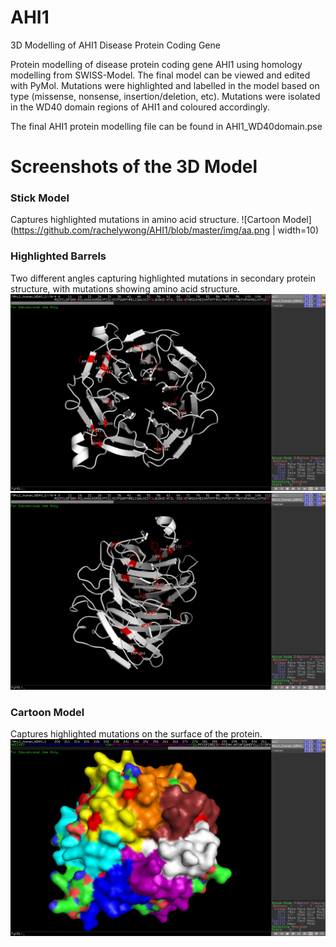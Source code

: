 # AHI1
3D Modelling of AHI1 Disease Protein Coding Gene

Protein modelling of disease protein coding gene AHI1 using homology modelling from SWISS-Model. The final model can be viewed and edited with PyMol. Mutations were highlighted and labelled in the model based on type (missense, nonsense, insertion/deletion, etc). Mutations were isolated in the WD40 domain regions of AHI1 and coloured accordingly.

The final AHI1 protein modelling file can be found in AHI1_WD40domain.pse

# Screenshots of the 3D Model

### Stick Model
Captures highlighted mutations in amino acid structure.
![Cartoon Model](https://github.com/rachelywong/AHI1/blob/master/img/aa.png | width=10)

### Highlighted Barrels

Two different angles capturing highlighted mutations in secondary protein structure, with mutations showing amino acid structure.
![Cartoon Model](https://github.com/rachelywong/AHI1/blob/master/img/sec_struc_1.png)
![Cartoon Model](https://github.com/rachelywong/AHI1/blob/master/img/sec_struc_2.png)

### Cartoon Model
Captures highlighted mutations on the surface of the protein. 
![Cartoon Model](https://github.com/rachelywong/AHI1/blob/master/img/blob.png)
